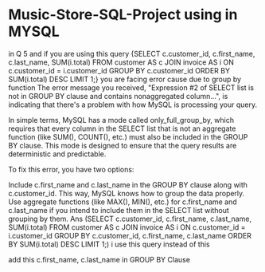 # Music-Store-SQL-Project using in MYSQL 
in Q 5  and if you are using this query {SELECT c.customer_id, c.first_name, c.last_name, SUM(i.total) FROM customer AS c
JOIN invoice AS i
ON c.customer_id = i.customer_id
GROUP BY c.customer_id
ORDER BY SUM(i.total) DESC
LIMIT 1;} you are facing error cause due to group by function The error message you received, "Expression #2 of SELECT list is not in GROUP BY clause and contains nonaggregated column...", is indicating that there's a problem with how MySQL is processing your query.

In simple terms, MySQL has a mode called only_full_group_by, which requires that every column in the SELECT list that is not an aggregate function (like SUM(), COUNT(), etc.) must also be included in the GROUP BY clause. This mode is designed to ensure that the query results are deterministic and predictable.

To fix this error, you have two options:

Include c.first_name and c.last_name in the GROUP BY clause along with c.customer_id. This way, MySQL knows how to group the data properly.
Use aggregate functions (like MAX(), MIN(), etc.) for c.first_name and c.last_name if you intend to include them in the SELECT list without grouping by them.
Ans (SELECT c.customer_id, c.first_name, c.last_name, SUM(i.total) FROM customer AS c
JOIN invoice AS i
ON c.customer_id = i.customer_id
GROUP BY c.customer_id, c.first_name, c.last_name
ORDER BY SUM(i.total) DESC
LIMIT 1;) i use this query instead of this

add this c.first_name, c.last_name in GROUP BY Clause 

